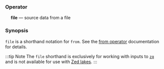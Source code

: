 ### Operator

&emsp; **file** &mdash; source data from a file

### Synopsis

`file` is a shorthand notation for `from`. See the [from operator](from.md) documentation for details.

:::tip Note
The `file` shorthand is exclusively for working with inputs to
[`zq`](../../commands/zq.md) and is not available for use with [Zed lakes](../../commands/zed.md).
:::
